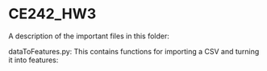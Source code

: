 # CE242_HW3

A description of the important files in this folder:

dataToFeatures.py:
 This contains functions for importing a CSV and turning it into features:
